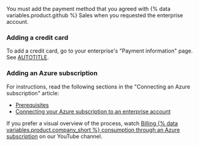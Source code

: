 You must add the payment method that you agreed with {% data variables.product.github %} Sales when you requested the enterprise account.

### Adding a credit card

To add a credit card, go to your enterprise's "Payment information" page. See [AUTOTITLE](/billing/using-the-new-billing-platform/managing-your-payment-and-billing-information#viewing-payment-information).

### Adding an Azure subscription

For instructions, read the following sections in the "Connecting an Azure subscription" article:

* [Prerequisites](/billing/managing-the-plan-for-your-github-account/connecting-an-azure-subscription#prerequisites)
* [Connecting your Azure subscription to an enterprise account](/billing/managing-the-plan-for-your-github-account/connecting-an-azure-subscription#connecting-your-azure-subscription-to-your-enterprise-account)

If you prefer a visual overview of the process, watch [Billing {% data variables.product.company_short %} consumption through an Azure subscription](https://www.youtube.com/watch?v=Y-f7JKJ4_8Y) on our YouTube channel.
